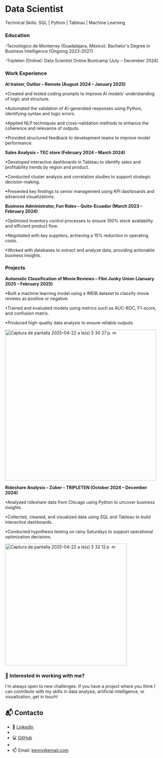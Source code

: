 # Data Scientist

Technical Skills: SQL | Python | Tableau |  Machine Learning

### Education
-Tecnológico de Monterrey (Guadalajara, México): Bachelor's Degree in Business Intelligence (Ongoing 2023-2027)

-Tripleten (Online): Data Scientist Online Bootcamp (July – December 2024)

### Work Experience
__AI trainer, Outlier – Remote (August 2024 – January 2025)__

•Created and tested coding prompts to improve AI models’ understanding of logic and structure.

•Automated the validation of AI-generated responses using Python, identifying syntax and logic errors.

•Applied NLP techniques and cross-validation methods to enhance the coherence and relevance of outputs.

•Provided structured feedback to development teams to improve model performance.


__Sales Analysis – TEC store (February 2024 – March 2024)__

•Developed interactive dashboards in Tableau to identify sales and profitability trends by region and product.

•Conducted cluster analysis and correlation studies to support strategic decision-making.

•Presented key findings to senior management using KPI dashboards and advanced visualizations.

__Business Administrator, Fun Rides – Quito-Ecuador (March 2023 – February 2024)__

•Optimized inventory control processes to ensure 100% stock availability and efficient product flow.

•Negotiated with key suppliers, achieving a 15% reduction in operating costs.

•Worked with databases to extract and analyze data, providing actionable business insights.

### Projects
__Automatic Classification of Movie Reviews – Film Junky Union (January 2025 – February 2025)__

•Built a machine learning model using a IMDB dataset to classify movie reviews as positive or negative.

•Trained and evaluated models using metrics such as AUC-ROC, F1-score, and confusion matrix.

•Produced high-quality data analysis to ensure reliable outputs.

<img width="493" alt="Captura de pantalla 2025-04-22 a la(s) 5 30 27 p  m" src="https://github.com/user-attachments/assets/9e2af708-a80d-46ec-8260-34f23f782073" />


__Rideshare Analysis – Zuber – TRIPLETEN (October 2024 – December 2024)__

•Analyzed rideshare data from Chicago using Python to uncover business insights.

•Collected, cleaned, and visualized data using SQL and Tableau to build interactive dashboards.

•Conducted hypothesis testing on rainy Saturdays to support operational optimization decisions.

<img width="398" alt="Captura de pantalla 2025-04-22 a la(s) 5 32 12 p  m" src="https://github.com/user-attachments/assets/3a02834d-a4fd-4308-b6ff-80f0d9cd0cda" />

### 🚀 Interested in working with me?

I'm always open to new challenges. If you have a project where you think I can contribute with my skills in data analysis, artificial intelligence, or visualization, get in touch!


## 📬 Contacto
- 💼 [LinkedIn](https://www.linkedin.com/in/kennytapia)
- 
- 💻 [GitHub](https://github.com/kennytapia)
- 
- 📫 Email: kenny@email.com



